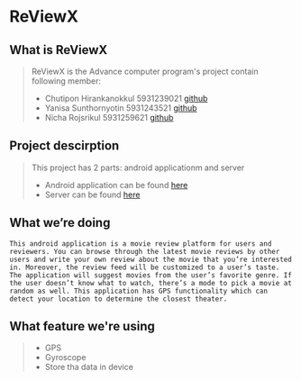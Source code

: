 # ReViewX

## What is ReViewX
>    ReViewX is the Advance computer program's project contain following member:
>- Chutipon Hirankanokkul 5931239021 [github](https://github.com/chutipon29301)
>- Yanisa Sunthornyotin 5931243521 [github](https://github.com/mingyanisa)
>- Nicha Rojsrikul 5931259621 [github](https://github.com/egnarregnar)

## Project descirption
>This project has 2 parts: android applicationm and server
>- Android application can be found [here](https://github.com/chutipon29301/ReViewX)
>- Server can be found [here](https://github.com/chutipon29301/ReViewXServer)


## What we’re doing
    This android application is a movie review platform for users and reviewers. You can browse through the latest movie reviews by other users and write your own review about the movie that you’re interested in. Moreover, the review feed will be customized to a user’s taste. The application will suggest movies from the user’s favorite genre. If the user doesn’t know what to watch, there’s a mode to pick a movie at random as well. This application has GPS functionality which can detect your location to determine the closest theater.



## What feature we're using
>- GPS
>- Gyroscope
>- Store tha data in device